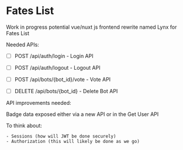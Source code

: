 # Fates List

Work in progress potential vue/nuxt js frontend rewrite named Lynx for Fates List

Needed APIs:

- [ ] POST /api/auth/login - Login API

- [ ] POST /api/auth/logout - Logout API

- [ ] POST /api/bots/{bot_id}/vote - Vote API

- [ ] DELETE /api/bots/{bot_id} - Delete Bot API

API improvements needed:

Badge data exposed either via a new API or in the Get User API

To think about:

	- Sessions (how will JWT be done securely)
	- Authorization (this will likely be done as we go)
